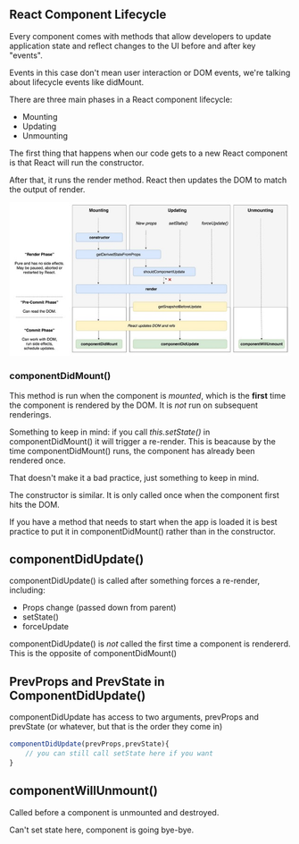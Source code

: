 ## React Component Lifecycle

Every component comes with methods that allow developers to update application state and reflect changes to the UI before and after key "events".

Events in this case don't mean user interaction or DOM events, we're talking about lifecycle events like didMount.

There are three main phases in a React component lifecycle:

- Mounting
- Updating
- Unmounting

The first thing that happens when our code gets to a new React component is that React will run the constructor.

After that, it runs the render method. React then updates the DOM to match the output of render.

<img src="..\Images\react-component-lifecycle-x600.jpg">

### componentDidMount()

This method is run when the component is _mounted_, which is the **first** time the component is rendered by the DOM. It is _not_ run on subsequent renderings.

Something to keep in mind: if you call _this.setState()_ in componentDidMount() it will trigger a re-render. This is beacause by the time componentDidMount() runs, the component has already been rendered once.

That doesn't make it a bad practice, just something to keep in mind.

The constructor is similar. It is only called once when the component first hits the DOM.

If you have a method that needs to start when the app is loaded it is best practice to put it in componentDidMount() rather than in the constructor.

## componentDidUpdate()

componentDidUpdate() is called after something forces a re-render, including:

- Props change (passed down from parent)
- setState()
- forceUpdate

componentDidUpdate() is _not_ called the first time a component is rendererd. This is the opposite of componentDidMount()

## PrevProps and PrevState in ComponentDidUpdate()

componentDidUpdate has access to two arguments, prevProps and prevState (or whatever, but that is the order they come in)

```JavaScript
componentDidUpdate(prevProps,prevState){
    // you can still call setState here if you want
}
```

## componentWillUnmount()

Called before a component is unmounted and destroyed.

Can't set state here, component is going bye-bye.
